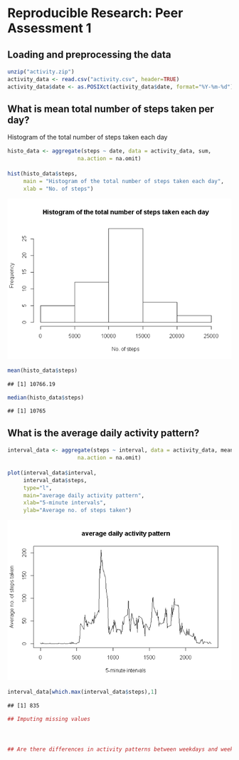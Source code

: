 # Reproducible Research: Peer Assessment 1


## Loading and preprocessing the data
  

```r
unzip("activity.zip")
activity_data <- read.csv("activity.csv", header=TRUE)
activity_data$date <- as.POSIXct(activity_data$date, format="%Y-%m-%d")
```


## What is mean total number of steps taken per day?
Histogram of the total number of steps taken each day  


```r
histo_data <- aggregate(steps ~ date, data = activity_data, sum, 
                      na.action = na.omit)

hist(histo_data$steps, 
     main = "Histogram of the total number of steps taken each day",
     xlab = "No. of steps")
```

![](PA1_template_files/figure-html/histogram-1.png) 

```r
mean(histo_data$steps)
```

```
## [1] 10766.19
```


```r
median(histo_data$steps)
```

```
## [1] 10765
```
## What is the average daily activity pattern?

```r
interval_data <- aggregate(steps ~ interval, data = activity_data, mean, 
                      na.action = na.omit)

plot(interval_data$interval, 
     interval_data$steps, 
     type="l",
     main="average daily activity pattern",
     xlab="5-minute intervals",
     ylab="Average no. of steps taken")
```

![](PA1_template_files/figure-html/interval-1.png) 

```r
interval_data[which.max(interval_data$steps),1]
```

```
## [1] 835
```

```r
## Imputing missing values



## Are there differences in activity patterns between weekdays and weekends?
```
